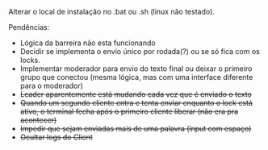 Alterar o local de instalação no .bat ou .sh (linux não testado).

Pendências:
- Lógica da barreira não esta funcionando
- Decidir se implementa o envio único por rodada(?) ou se só fica com os locks.
- Implementar moderador para envio do texto final ou deixar o primeiro grupo que conectou (mesma lógica, mas com uma interface diferente para o moderador)
- ~~Leader aparentemente está mudando cada vez que é enviado o texto~~
- ~~Quando um segundo cliente entra e tenta enviar enquanto o lock está ativo, o terminal fecha após o primeiro cliente liberar (não era pra acontecer)~~
- ~~Impedir que sejam enviadas mais de uma palavra (input com espaço)~~
- ~~Ocultar logs do Client~~
